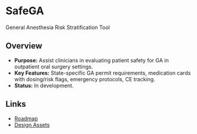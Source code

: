 # SafeGA
General Anesthesia Risk Stratification Tool

## Overview
- **Purpose:** Assist clinicians in evaluating patient safety for GA in outpatient oral surgery settings.
- **Key Features:** State-specific GA permit requirements, medication cards with dosing/risk flags, emergency protocols, CE tracking.
- **Status:** In development.

## Links
- [Roadmap](../../roadmaps/SafeGA.md)
- [Design Assets](../../assets/SafeGA/)
